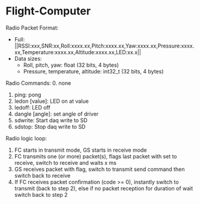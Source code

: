 # Flight-Computer

Radio Packet Format:

- Full: ||RSSI:xxx,SNR:xx,Roll:xxxx.xx,Pitch:xxxx.xx,Yaw:xxxx.xx,Pressure:xxxx.xx,Temperature:xxxx.xx,Altitude:xxxx.xx,LED:xx.x||
- Data sizes:
  - Roll, pitch, yaw: float (32 bits, 4 bytes)
  - Pressure, temperature, altitude: int32_t (32 bits, 4 bytes)

Radio Commands:
0. none
1. ping: pong
2. ledon [value]: LED on at value
3. ledoff: LED off
4. dangle [angle]: set angle of driver
5. sdwrite: Start daq write to SD
6. sdstop: Stop daq write to SD

Radio logic loop:
1. FC starts in transmit mode, GS starts in receive mode
2. FC transmits one (or more) packet(s), flags last packet with set to receive, switch to receive and waits x ms
3. GS receives packet with flag, switch to transmit send command then switch back to receive
4. If FC receives packet confirmation (code >= 0), instantly switch to transmit (back to step 2), else if no packet reception for duration of wait switch back to step 2
